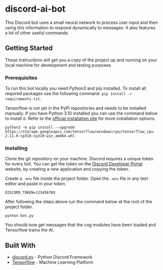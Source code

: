 # discord-ai-bot

This Discord bot uses a small neural network to process user input and then using this information to respond dynamically to messages. It also features a lot of other useful commands.

## Getting Started

These instructions will get you a copy of the project up and running on your local machine for development and testing purposes.

### Prerequisites

To run this bot locally you need Python3 and pip installed. To install all required packages use the following command: `pip install -r requirements.txt`.

Tensorflow is not yet in the PyPI repositories and needs to be installed manually. If you have Python 3.10 installed you can use the command below to install it. Refer to the [official installation site](https://www.tensorflow.org/install/pip) for more installation options.

`python3 -m pip install --upgrade https://storage.googleapis.com/tensorflow/windows/cpu/tensorflow_cpu-2.11.0-cp310-cp310-win_amd64.whl`

### Installing

Clone the git repository on your machine. Discord requires a unique token for every bot. You can get the token on the [Discord Developer Portal](https://discord.com/developers/docs/intro) website, by creating a new application and copying the token.

Create a `.env` file inside the project folder. Open the `.env` file in any text editor and paste in your token.

`DISCORD_TOKEN=123456789`

After following the steps above run the command below at the root of the project folder.

`python bot.py`

You should now get messages that the cog modules have been loaded and Tensorflow trains the AI.

## Built With

* [discord.py](https://discordpy.readthedocs.io/en/stable/) - Python Discord Framework
* [Tensorflow](https://www.tensorflow.org/) - Machine Learning Platform
